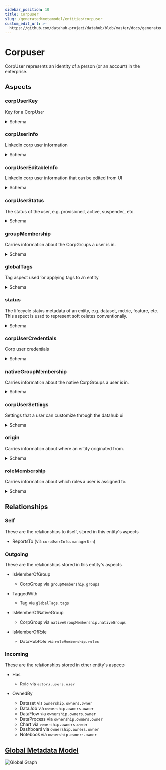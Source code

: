 ```yaml
---
sidebar_position: 10
title: Corpuser
slug: /generated/metamodel/entities/corpuser
custom_edit_url: >-
  https://github.com/datahub-project/datahub/blob/master/docs/generated/metamodel/entities/corpuser.md
---
```

# Corpuser
CorpUser represents an identity of a person (or an account) in the enterprise.
## Aspects

### corpUserKey
Key for a CorpUser
<details>
<summary>Schema</summary>

```javascript
{
  "type": "record",
  "Aspect": {
    "name": "corpUserKey"
  },
  "name": "CorpUserKey",
  "namespace": "com.linkedin.metadata.key",
  "fields": [
    {
      "Searchable": {
        "boostScore": 2.0,
        "enableAutocomplete": true,
        "fieldName": "ldap",
        "fieldType": "WORD_GRAM"
      },
      "type": "string",
      "name": "username",
      "doc": "The name of the AD/LDAP user."
    }
  ],
  "doc": "Key for a CorpUser"
}
```
</details>

### corpUserInfo
Linkedin corp user information
<details>
<summary>Schema</summary>

```javascript
{
  "type": "record",
  "Aspect": {
    "EntityUrns": [
      "com.linkedin.common.CorpuserUrn"
    ],
    "name": "corpUserInfo"
  },
  "name": "CorpUserInfo",
  "namespace": "com.linkedin.identity",
  "fields": [
    {
      "Searchable": {
        "/*": {
          "queryByDefault": true
        }
      },
      "type": {
        "type": "map",
        "values": "string"
      },
      "name": "customProperties",
      "default": {},
      "doc": "Custom property bag."
    },
    {
      "Searchable": {
        "fieldType": "BOOLEAN",
        "weightsPerFieldValue": {
          "true": 2.0
        }
      },
      "type": "boolean",
      "name": "active",
      "doc": "Deprecated! Use CorpUserStatus instead. Whether the corpUser is active, ref: https://iwww.corp.linkedin.com/wiki/cf/display/GTSD/Accessing+Active+Directory+via+LDAP+tools"
    },
    {
      "Searchable": {
        "boostScore": 10.0,
        "enableAutocomplete": true,
        "fieldNameAliases": [
          "_entityName"
        ],
        "fieldType": "WORD_GRAM",
        "queryByDefault": true
      },
      "type": [
        "null",
        "string"
      ],
      "name": "displayName",
      "default": null,
      "doc": "displayName of this user ,  e.g.  Hang Zhang(DataHQ)"
    },
    {
      "Searchable": {
        "fieldType": "KEYWORD",
        "queryByDefault": true
      },
      "type": [
        "null",
        "string"
      ],
      "name": "email",
      "default": null,
      "doc": "email address of this user"
    },
    {
      "Searchable": {
        "fieldType": "KEYWORD",
        "queryByDefault": true
      },
      "type": [
        "null",
        "string"
      ],
      "name": "title",
      "default": null,
      "doc": "title of this user"
    },
    {
      "Relationship": {
        "entityTypes": [
          "corpuser"
        ],
        "name": "ReportsTo"
      },
      "Searchable": {
        "fieldName": "managerLdap",
        "fieldType": "URN",
        "queryByDefault": true
      },
      "java": {
        "class": "com.linkedin.common.urn.CorpuserUrn"
      },
      "type": [
        "null",
        "string"
      ],
      "name": "managerUrn",
      "default": null,
      "doc": "direct manager of this user"
    },
    {
      "type": [
        "null",
        "long"
      ],
      "name": "departmentId",
      "default": null,
      "doc": "department id this user belong to"
    },
    {
      "type": [
        "null",
        "string"
      ],
      "name": "departmentName",
      "default": null,
      "doc": "department name this user belong to"
    },
    {
      "type": [
        "null",
        "string"
      ],
      "name": "firstName",
      "default": null,
      "doc": "first name of this user"
    },
    {
      "type": [
        "null",
        "string"
      ],
      "name": "lastName",
      "default": null,
      "doc": "last name of this user"
    },
    {
      "Searchable": {
        "boostScore": 10.0,
        "enableAutocomplete": true,
        "fieldType": "WORD_GRAM",
        "queryByDefault": true
      },
      "type": [
        "null",
        "string"
      ],
      "name": "fullName",
      "default": null,
      "doc": "Common name of this user, format is firstName + lastName (split by a whitespace)"
    },
    {
      "type": [
        "null",
        "string"
      ],
      "name": "countryCode",
      "default": null,
      "doc": "two uppercase letters country code. e.g.  US"
    }
  ],
  "doc": "Linkedin corp user information"
}
```
</details>

### corpUserEditableInfo
Linkedin corp user information that can be edited from UI
<details>
<summary>Schema</summary>

```javascript
{
  "type": "record",
  "Aspect": {
    "EntityUrns": [
      "com.linkedin.common.CorpuserUrn"
    ],
    "name": "corpUserEditableInfo"
  },
  "name": "CorpUserEditableInfo",
  "namespace": "com.linkedin.identity",
  "fields": [
    {
      "type": [
        "null",
        "string"
      ],
      "name": "aboutMe",
      "default": null,
      "doc": "About me section of the user"
    },
    {
      "Searchable": {
        "/*": {
          "fieldType": "TEXT"
        }
      },
      "type": {
        "type": "array",
        "items": "string"
      },
      "name": "teams",
      "default": [],
      "doc": "Teams that the user belongs to e.g. Metadata"
    },
    {
      "Searchable": {
        "/*": {
          "fieldType": "TEXT"
        }
      },
      "type": {
        "type": "array",
        "items": "string"
      },
      "name": "skills",
      "default": [],
      "doc": "Skills that the user possesses e.g. Machine Learning"
    },
    {
      "java": {
        "class": "com.linkedin.common.url.Url",
        "coercerClass": "com.linkedin.common.url.UrlCoercer"
      },
      "type": "string",
      "name": "pictureLink",
      "default": "https://raw.githubusercontent.com/datahub-project/datahub/master/datahub-web-react/src/images/default_avatar.png",
      "doc": "A URL which points to a picture which user wants to set as a profile photo"
    },
    {
      "Searchable": {
        "boostScore": 10.0,
        "fieldType": "WORD_GRAM",
        "queryByDefault": true
      },
      "type": [
        "null",
        "string"
      ],
      "name": "displayName",
      "default": null,
      "doc": "DataHub-native display name"
    },
    {
      "type": [
        "null",
        "string"
      ],
      "name": "title",
      "default": null,
      "doc": "DataHub-native Title, e.g. 'Software Engineer'"
    },
    {
      "type": [
        "null",
        "string"
      ],
      "name": "slack",
      "default": null,
      "doc": "Slack handle for the user"
    },
    {
      "type": [
        "null",
        "string"
      ],
      "name": "phone",
      "default": null,
      "doc": "Phone number to contact the user"
    },
    {
      "type": [
        "null",
        "string"
      ],
      "name": "email",
      "default": null,
      "doc": "Email address to contact the user"
    }
  ],
  "doc": "Linkedin corp user information that can be edited from UI"
}
```
</details>

### corpUserStatus
The status of the user, e.g. provisioned, active, suspended, etc.
<details>
<summary>Schema</summary>

```javascript
{
  "type": "record",
  "Aspect": {
    "name": "corpUserStatus"
  },
  "name": "CorpUserStatus",
  "namespace": "com.linkedin.identity",
  "fields": [
    {
      "Searchable": {
        "fieldType": "KEYWORD"
      },
      "type": "string",
      "name": "status",
      "doc": "Status of the user, e.g. PROVISIONED / ACTIVE / SUSPENDED"
    },
    {
      "type": {
        "type": "record",
        "name": "AuditStamp",
        "namespace": "com.linkedin.common",
        "fields": [
          {
            "type": "long",
            "name": "time",
            "doc": "When did the resource/association/sub-resource move into the specific lifecycle stage represented by this AuditEvent."
          },
          {
            "java": {
              "class": "com.linkedin.common.urn.Urn"
            },
            "type": "string",
            "name": "actor",
            "doc": "The entity (e.g. a member URN) which will be credited for moving the resource/association/sub-resource into the specific lifecycle stage. It is also the one used to authorize the change."
          },
          {
            "java": {
              "class": "com.linkedin.common.urn.Urn"
            },
            "type": [
              "null",
              "string"
            ],
            "name": "impersonator",
            "default": null,
            "doc": "The entity (e.g. a service URN) which performs the change on behalf of the Actor and must be authorized to act as the Actor."
          },
          {
            "type": [
              "null",
              "string"
            ],
            "name": "message",
            "default": null,
            "doc": "Additional context around how DataHub was informed of the particular change. For example: was the change created by an automated process, or manually."
          }
        ],
        "doc": "Data captured on a resource/association/sub-resource level giving insight into when that resource/association/sub-resource moved into a particular lifecycle stage, and who acted to move it into that specific lifecycle stage."
      },
      "name": "lastModified",
      "doc": "Audit stamp containing who last modified the status and when."
    }
  ],
  "doc": "The status of the user, e.g. provisioned, active, suspended, etc."
}
```
</details>

### groupMembership
Carries information about the CorpGroups a user is in.
<details>
<summary>Schema</summary>

```javascript
{
  "type": "record",
  "Aspect": {
    "name": "groupMembership"
  },
  "name": "GroupMembership",
  "namespace": "com.linkedin.identity",
  "fields": [
    {
      "Relationship": {
        "/*": {
          "entityTypes": [
            "corpGroup"
          ],
          "name": "IsMemberOfGroup"
        }
      },
      "type": {
        "type": "array",
        "items": "string"
      },
      "name": "groups"
    }
  ],
  "doc": "Carries information about the CorpGroups a user is in."
}
```
</details>

### globalTags
Tag aspect used for applying tags to an entity
<details>
<summary>Schema</summary>

```javascript
{
  "type": "record",
  "Aspect": {
    "name": "globalTags"
  },
  "name": "GlobalTags",
  "namespace": "com.linkedin.common",
  "fields": [
    {
      "Relationship": {
        "/*/tag": {
          "entityTypes": [
            "tag"
          ],
          "name": "TaggedWith"
        }
      },
      "Searchable": {
        "/*/tag": {
          "addToFilters": true,
          "boostScore": 0.5,
          "fieldName": "tags",
          "fieldType": "URN",
          "filterNameOverride": "Tag",
          "hasValuesFieldName": "hasTags",
          "queryByDefault": true
        }
      },
      "type": {
        "type": "array",
        "items": {
          "type": "record",
          "name": "TagAssociation",
          "namespace": "com.linkedin.common",
          "fields": [
            {
              "java": {
                "class": "com.linkedin.common.urn.TagUrn"
              },
              "type": "string",
              "name": "tag",
              "doc": "Urn of the applied tag"
            },
            {
              "type": [
                "null",
                "string"
              ],
              "name": "context",
              "default": null,
              "doc": "Additional context about the association"
            }
          ],
          "doc": "Properties of an applied tag. For now, just an Urn. In the future we can extend this with other properties, e.g.\npropagation parameters."
        }
      },
      "name": "tags",
      "doc": "Tags associated with a given entity"
    }
  ],
  "doc": "Tag aspect used for applying tags to an entity"
}
```
</details>

### status
The lifecycle status metadata of an entity, e.g. dataset, metric, feature, etc.
This aspect is used to represent soft deletes conventionally.
<details>
<summary>Schema</summary>

```javascript
{
  "type": "record",
  "Aspect": {
    "name": "status"
  },
  "name": "Status",
  "namespace": "com.linkedin.common",
  "fields": [
    {
      "Searchable": {
        "fieldType": "BOOLEAN"
      },
      "type": "boolean",
      "name": "removed",
      "default": false,
      "doc": "Whether the entity has been removed (soft-deleted)."
    }
  ],
  "doc": "The lifecycle status metadata of an entity, e.g. dataset, metric, feature, etc.\nThis aspect is used to represent soft deletes conventionally."
}
```
</details>

### corpUserCredentials
Corp user credentials
<details>
<summary>Schema</summary>

```javascript
{
  "type": "record",
  "Aspect": {
    "EntityUrns": [
      "com.linkedin.common.CorpuserUrn"
    ],
    "name": "corpUserCredentials"
  },
  "name": "CorpUserCredentials",
  "namespace": "com.linkedin.identity",
  "fields": [
    {
      "type": "string",
      "name": "salt",
      "doc": "Salt used to hash password"
    },
    {
      "type": "string",
      "name": "hashedPassword",
      "doc": "Hashed password generated by concatenating salt and password, then hashing"
    },
    {
      "type": [
        "null",
        "string"
      ],
      "name": "passwordResetToken",
      "default": null,
      "doc": "Optional token needed to reset a user's password. Can only be set by the admin."
    },
    {
      "type": [
        "null",
        "long"
      ],
      "name": "passwordResetTokenExpirationTimeMillis",
      "default": null,
      "doc": "When the password reset token expires."
    }
  ],
  "doc": "Corp user credentials"
}
```
</details>

### nativeGroupMembership
Carries information about the native CorpGroups a user is in.
<details>
<summary>Schema</summary>

```javascript
{
  "type": "record",
  "Aspect": {
    "name": "nativeGroupMembership"
  },
  "name": "NativeGroupMembership",
  "namespace": "com.linkedin.identity",
  "fields": [
    {
      "Relationship": {
        "/*": {
          "entityTypes": [
            "corpGroup"
          ],
          "name": "IsMemberOfNativeGroup"
        }
      },
      "type": {
        "type": "array",
        "items": "string"
      },
      "name": "nativeGroups"
    }
  ],
  "doc": "Carries information about the native CorpGroups a user is in."
}
```
</details>

### corpUserSettings
Settings that a user can customize through the datahub ui
<details>
<summary>Schema</summary>

```javascript
{
  "type": "record",
  "Aspect": {
    "name": "corpUserSettings"
  },
  "name": "CorpUserSettings",
  "namespace": "com.linkedin.identity",
  "fields": [
    {
      "type": {
        "type": "record",
        "name": "CorpUserAppearanceSettings",
        "namespace": "com.linkedin.identity",
        "fields": [
          {
            "type": [
              "null",
              "boolean"
            ],
            "name": "showSimplifiedHomepage",
            "default": null,
            "doc": "Flag whether the user should see a homepage with only datasets, charts and dashboards. Intended for users\nwho have less operational use cases for the datahub tool."
          }
        ],
        "doc": "Settings for a user around the appearance of their DataHub UI"
      },
      "name": "appearance",
      "doc": "Settings for a user around the appearance of their DataHub U"
    },
    {
      "type": [
        "null",
        {
          "type": "record",
          "name": "CorpUserViewsSettings",
          "namespace": "com.linkedin.identity",
          "fields": [
            {
              "java": {
                "class": "com.linkedin.common.urn.Urn"
              },
              "type": [
                "null",
                "string"
              ],
              "name": "defaultView",
              "default": null,
              "doc": "The default View which is selected for the user.\nIf none is chosen, then this value will be left blank."
            }
          ],
          "doc": "Settings related to the 'Views' feature."
        }
      ],
      "name": "views",
      "default": null,
      "doc": "User preferences for the Views feature."
    }
  ],
  "doc": "Settings that a user can customize through the datahub ui"
}
```
</details>

### origin
Carries information about where an entity originated from.
<details>
<summary>Schema</summary>

```javascript
{
  "type": "record",
  "Aspect": {
    "name": "origin"
  },
  "name": "Origin",
  "namespace": "com.linkedin.common",
  "fields": [
    {
      "type": {
        "type": "enum",
        "symbolDocs": {
          "EXTERNAL": "The entity is external to DataHub.",
          "NATIVE": "The entity is native to DataHub."
        },
        "name": "OriginType",
        "namespace": "com.linkedin.common",
        "symbols": [
          "NATIVE",
          "EXTERNAL"
        ],
        "doc": "Enum to define where an entity originated from."
      },
      "name": "type",
      "doc": "Where an entity originated from. Either NATIVE or EXTERNAL."
    },
    {
      "type": [
        "null",
        "string"
      ],
      "name": "externalType",
      "default": null,
      "doc": "Only populated if type is EXTERNAL. The externalType of the entity, such as the name of the identity provider."
    }
  ],
  "doc": "Carries information about where an entity originated from."
}
```
</details>

### roleMembership
Carries information about which roles a user is assigned to.
<details>
<summary>Schema</summary>

```javascript
{
  "type": "record",
  "Aspect": {
    "name": "roleMembership"
  },
  "name": "RoleMembership",
  "namespace": "com.linkedin.identity",
  "fields": [
    {
      "Relationship": {
        "/*": {
          "entityTypes": [
            "dataHubRole"
          ],
          "name": "IsMemberOfRole"
        }
      },
      "type": {
        "type": "array",
        "items": "string"
      },
      "name": "roles"
    }
  ],
  "doc": "Carries information about which roles a user is assigned to."
}
```
</details>

## Relationships

### Self
These are the relationships to itself, stored in this entity's aspects
- ReportsTo (via `corpUserInfo.managerUrn`)
### Outgoing
These are the relationships stored in this entity's aspects
- IsMemberOfGroup

   - CorpGroup via `groupMembership.groups`
- TaggedWith

   - Tag via `globalTags.tags`
- IsMemberOfNativeGroup

   - CorpGroup via `nativeGroupMembership.nativeGroups`
- IsMemberOfRole

   - DataHubRole via `roleMembership.roles`
### Incoming
These are the relationships stored in other entity's aspects
- Has

   - Role via `actors.users.user`
- OwnedBy

   - Dataset via `ownership.owners.owner`
   - DataJob via `ownership.owners.owner`
   - DataFlow via `ownership.owners.owner`
   - DataProcess via `ownership.owners.owner`
   - Chart via `ownership.owners.owner`
   - Dashboard via `ownership.owners.owner`
   - Notebook via `ownership.owners.owner`
## [Global Metadata Model](https://github.com/datahub-project/datahub/raw/master/docs/imgs/datahub-metadata-model.png)
![Global Graph](https://github.com/datahub-project/datahub/raw/master/docs/imgs/datahub-metadata-model.png)
